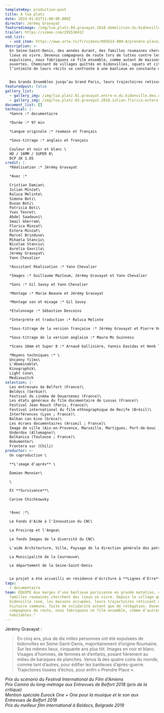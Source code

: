 ```yaml
---
templateKey: production-post
title: A lua platz
date: 2019-01-01T11:00:00.000Z
director: Jérémy Gravayat
featuredimage: /img/lua.platz.04.gravayat.2018.demolition.du.bidonville.de.saint-ouen.2017.jpg
trailer: https://vimeo.com/295538412
vod_list:
  - vod_item: https://www.arte.tv/fr/videos/095814-000-A/prendre-place/
description: >-
  En Seine-Saint-Denis, des années durant, des familles roumaines cherchent des
  lieux où vivre. Devenus compagnons de route lors de luttes contre les
  expulsions, nous fabriquons ce film ensemble, comme autant de maisons
  ouvertes. Cheminant de villages quittés en bidonvilles, squats et cités,
  l’intimité de leurs récits se confronte à une banlieue en constante mutation.


  Des Grands Ensembles jusqu’au Grand Paris, leurs trajectoires retissent une histoire commune, celle de solidarités habitantes refusant la relégation.
featuredpost: false
gallery_list:
  - gallery_img: /img/lua.platz.01.gravayat.entre-e.du.bidonville.des.coquetiers.bobigny.2017.jpg
  - gallery_img: /img/lua.platz.03.gravayat.2018.iulian.florica.estera.roumanie.2016.jpg
document_list: []
technical: |-
  *Genre :* documentaire

  *Durée :* 97 min

  *Langue originale :* roumain et français

  *Sous-titrage :* anglais et français

  Couleur et noir et blanc \
  HD / 16MM / SUPER 8\
  DCP 2K 1.85
credit: |-
  *Réalisation :* Jérémy Gravayat

  *Avec :* 

  Cristian Damian\
  Iulian Minzat\
  Raluca Melinte\
  Simona Boti\
  Dusan Boti\
  Patricia Boti\
  Yves Tenret\
  Abdel Saadouni\
  Smail Gherram\
  Florica Minzat\
  Estera Minzat\
  Marcel Brinduse\
  Mihaela Stanciu\
  Nicolae Stanciu\
  Aurelia Gavrila\
  Jérémy Gravayat\
  Yann Chevalier

  *Assistant Réalisation :* Yann Chevalier

  *Images :* Guillaume Mazloum, Jérémy Gravayat et Yann Chevalier

  *Sons :* Gil Savoy et Yann Chevalier

  *Montage :* Marie Beaune et Jérémy Gravayat

  *Montage son et mixage :* Gil Savoy

  *Etalonnage :* Sébastien Descoins

  *Interprète et traduction :* Raluca Melinte

  *Sous-titrage de la version française :* Jérémy Gravayat et Pierre Vergnes

  *Sous-titrage de la version anglaise :* Maura Mc Guinness

  *Scans 16mm et Super 8 :* Arnaud Gallinière, Yannis Davidas et Henk Tyberghein

  *Moyens techniques :* \
  Uncanny films\
  L'Abominable\
  Kinographik\
  Light Cone\
  Mediaswitch
selection: |-
  Les entrevues de Belfort (France)\
  Beldocs (Serbie)\
  Festival du cinéma de Douarnenez (France)\
  Les états généraux du film documentaire de Lussas (France)\
  Festival Jean Rouch (Paris, France)\
  Festival international du film ethnographique de Recife (Brésil)\
  Interférences (Lyon ; France)\
  Balkan can kino (Grèce)\
  Les écrans documentaires (Arcueil ; France)\
  Image de ville (Aix-en-Provence, Marseille, Martigues, Port-de-bouc ; France)\
  Underdox (Allemagne)\
  Balkanica (Toulouse ; France)\
  Dokumenter\
  Frontera sur (Chili)
productor: >-
  Un coproduction \

  **L'image d'après** \

  Damien Monnier\

  \

  Et **Survivance**\

  Carine Chichkowsky


  *Avec :*\

  Le Fonds d'Aide à l'Innovation du CNC\

  La Procirep et l'Angoa\

  Le fonds Images de la diversité du CNC\

  L'aide Architecture, Ville, Paysage de la direction générale des patrimoines - Sous-direction de l'architecture, de la qualité de construction et du cadre de vie (gérée par le CNC)\

  La Municipalité de la Courneuve\

  Le département de la Seine-Saint-Denis


  Le projet a été accueilli en résidence d'écriture à **Lignes d'Erre** ; **Film Flamme** ; le **Polygone Etoilé** (Marseille) et le **Dojo** (Axat).
tags:
  - documentaire
team: ÉQUIPE Aux marges d’une banlieue parisienne en grande mutation, quelques
  familles roumaines cherchent des lieux où vivre. Depuis le village quitté, le
  bidonville rasé, les maisons occupées, leurs trajectoires retissent une
  histoire commune, faite de solidarité autant que de relégation. Devenus
  compagnons de route, nous fabriquons ce film ensemble, comme d’autres espaces
  habitables."
---
```

Jérémy Gravayat :

> En cinq ans, plus de dix milles personnes ont été expulsées de bidonvilles en Seine-Saint-Denis, majoritairement d’origine Roumaine.
> Sur les mêmes lieux, cinquante ans plus tôt. Images en noir et blanc.
> Visages d’hommes, de femmes et d’enfants, posant fièrement au milieu de baraques de planches.
> Venus là des quatre coins du monde, comme tant d’autres, pour édifier les banlieues d’après-guerre.
> Trajectoires tissées d’échos, pour enfin « Prendre Place ».

*Prix du scénario du Festival International du Film d'Amiens*\
*Prix Camira du long-métrage aux Entrevues de Belfort 2018 (prix de la critique)\
Mention spéciale Eurock One + One pour la musique et le son aux Entrevues de Belfort 2018*\
*Prix du meilleur film international à Beldocs, Belgrade 2019*